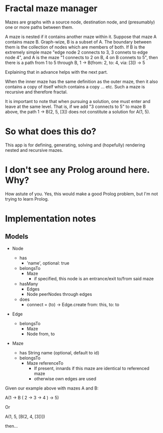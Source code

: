 # Fractal maze manager

Mazes are graphs with a source node, destination node, and (presumably) one or
more paths between them.

A maze is nested if it contains another maze within it. Suppose that maze A
contains maze B. Graph-wize, B is a subset of A. The boundary between them is
the collection of nodes which are members of both. If B is the extremely
simple maze "edge node 2 connects to 3, 3 connets to edge node 4", and A is
the maze "1 connects to 2 on B, 4 on B connets to 5", then there is a path
from 1 to 5 through B, 1 -> B(from: 2, to: 4, via: [3]) -> 5

Explaining that in advance helps with the next part.

When the inner maze has the same definition as the outer maze, then it also
contains a copy of itself which contains a copy ... etc. Such a maze is
recursive and therefore fractal.

It is important to note that when pursuing a solution, one must enter and
leave at the same level. That is, if we add "3 connects to 5" to maze B above,
the path 1 -> B(2, 5, [3]) does not constitute a solution for A(1, 5).

# So what does this do?

This app is for defining, generating, solving and (hopefully) rendering nested
and recursive mazes.

# I don't see any Prolog around here. Why?

How astute of you. Yes, this would make a good Prolog problem, but I'm not
trying to learn Prolog.

# Implementation notes

## Models

  - Node
    - has
      - 'name', optional: true
    - belongsTo
      - Maze
        - if specified, this node is an entrance/exit to/from said maze
    - hasMany
      - Edges
      - Node peerNodes through edges
    - does
      - connect = (to) -> Edge.create from: this, to: to

  - Edge
    - belongsTo 
      - Maze
      - Node from, to

  - Maze
    - has String name (optional, default to id)
    - belongsTo
      - Maze referenceTo
        - If present, innards if this maze are identical to referenced maze
        - otherwise own edges are used


Given our example above with mazes A and B:

  A(1 -> B ( 2 -> 3 -> 4 ) -> 5)

Or

  A(1, 5, [B(2, 4, [3])])

then...
